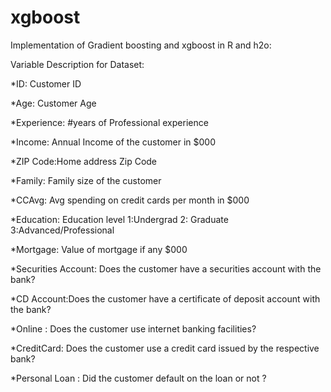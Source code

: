# xgboost
Implementation of Gradient boosting and xgboost in R and h2o:

Variable Description for Dataset:

*ID: Customer ID

*Age: Customer Age

*Experience: #years of Professional experience

*Income: Annual Income of the customer in $000

*ZIP Code:Home address Zip Code

*Family: Family size of the customer

*CCAvg: Avg spending on credit cards per month in $000

*Education: Education level 1:Undergrad 2: Graduate 3:Advanced/Professional

*Mortgage: Value of mortgage if any $000

*Securities Account: Does the customer have a securities account with the bank?

*CD Account:Does the customer have a certificate of deposit account with the bank?

*Online : Does the customer use internet banking facilities?

*CreditCard: Does the customer use a credit card issued by the respective bank?

*Personal Loan : Did the customer default on the loan or not ?
